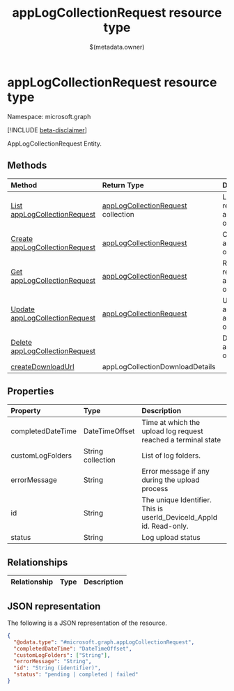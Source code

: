 ﻿---
title: "appLogCollectionRequest resource type"
description: "AppLogCollectionRequest Entity."
localization_priority: Normal
author: "$(metadata.owner)"
ms.prod: "microsoft-identity-platform"
doc_type: "resourcePageType"
---

# appLogCollectionRequest resource type

Namespace: microsoft.graph

[!INCLUDE [beta-disclaimer](../../includes/beta-disclaimer.md)]

AppLogCollectionRequest Entity.

## Methods

| Method                                                                            | Return Type                                                             | Description                                                             |
| :-------------------------------------------------------------------------------- | :---------------------------------------------------------------------- | :---------------------------------------------------------------------- |
| [List appLogCollectionRequest](../api/intune-applogcollectionrequest-list.md)     | [appLogCollectionRequest](intune-appLogCollectionRequest.md) collection | List properties and relationships of an appLogCollectionRequest object. |
| [Create appLogCollectionRequest](../api/intune-applogcollectionrequest-create.md) | [appLogCollectionRequest](intune-appLogCollectionRequest.md)            | Create a new appLogCollectionRequest object.                            |
| [Get appLogCollectionRequest](../api/intune-applogcollectionrequest-get.md)       | [appLogCollectionRequest](intune-appLogCollectionRequest.md)            | Read properties and relationships of an appLogCollectionRequest object. |
| [Update appLogCollectionRequest](../api/intune-applogcollectionrequest-update.md) | [appLogCollectionRequest](intune-appLogCollectionRequest.md)            | Update the properties of an appLogCollectionRequest object.             |
| [Delete appLogCollectionRequest](../api/intune-applogcollectionrequest-delete.md) |                                                                         | Delete an appLogCollectionRequest object.                               |
| [createDownloadUrl](../api/intune-applogcollectionrequest-createDownloadUrl.md)   | appLogCollectionDownloadDetails                                         |                                                                         |

## Properties

| Property          | Type              | Description                                                         |
| :---------------- | :---------------- | :------------------------------------------------------------------ |
| completedDateTime | DateTimeOffset    | Time at which the upload log request reached a terminal state       |
| customLogFolders  | String collection | List of log folders.                                                |
| errorMessage      | String            | Error message if any during the upload process                      |
| id                | String            | The unique Identifier. This is userId_DeviceId_AppId id. Read-only. |
| status            | String            | Log upload status                                                   |

## Relationships

| Relationship | Type | Description |
| :----------- | :--- | :---------- |

## JSON representation

The following is a JSON representation of the resource.

<!-- {
  "blockType": "resource",
  "keyProperty": "id",
  "@odata.type": "microsoft.graph.appLogCollectionRequest",
  "baseType": "microsoft.graph.entity",
  "openType": False
}
-->

```json
{
  "@odata.type": "#microsoft.graph.appLogCollectionRequest",
  "completedDateTime": "DateTimeOffset",
  "customLogFolders": ["String"],
  "errorMessage": "String",
  "id": "String (identifier)",
  "status": "pending | completed | failed"
}
```